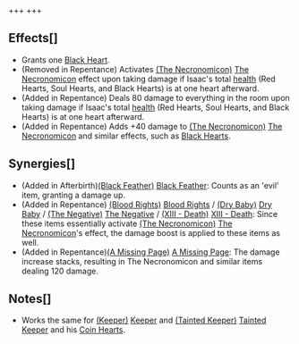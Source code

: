 +++
+++

Effects[]
---------


* Grants one [Black Heart](/wiki/Black_Heart "Black Heart").
* (Removed in Repentance) Activates [(The Necronomicon)](/wiki/The_Necronomicon "The Necronomicon") [The Necronomicon](/wiki/The_Necronomicon "The Necronomicon") effect upon taking damage if Isaac's total [health](/wiki/Health "Health") (Red Hearts, Soul Hearts, and Black Hearts) is at one heart afterward.
* (Added in Repentance) Deals 80 damage to everything in the room upon taking damage if Isaac's total [health](/wiki/Health "Health") (Red Hearts, Soul Hearts, and Black Hearts) is at one heart afterward.
* (Added in Repentance) Adds +40 damage to [(The Necronomicon)](/wiki/The_Necronomicon "The Necronomicon") [The Necronomicon](/wiki/The_Necronomicon "The Necronomicon") and similar effects, such as [Black Hearts](/wiki/Health#Black_Hearts "Health").


Synergies[]
-----------


* (Added in Afterbirth)[(Black Feather)](/wiki/Black_Feather "Black Feather") [Black Feather](/wiki/Black_Feather "Black Feather"): Counts as an 'evil' item, granting a damage up.
* (Added in Repentance) [(Blood Rights)](/wiki/Blood_Rights "Blood Rights") [Blood Rights](/wiki/Blood_Rights "Blood Rights") / [(Dry Baby)](/wiki/Dry_Baby "Dry Baby") [Dry Baby](/wiki/Dry_Baby "Dry Baby") / [(The Negative)](/wiki/The_Negative "The Negative") [The Negative](/wiki/The_Negative "The Negative") / [(XIII - Death)](/wiki/Cards_and_Runes "XIII - Death") [XIII - Death](/wiki/Cards_and_Runes "Cards and Runes"): Since these items essentially activate [(The Necronomicon)](/wiki/The_Necronomicon "The Necronomicon") [The Necronomicon](/wiki/The_Necronomicon "The Necronomicon")'s effect, the damage boost is applied to these items as well.
* (Added in Repentance)[(A Missing Page)](/wiki/A_Missing_Page "A Missing Page") [A Missing Page](/wiki/A_Missing_Page "A Missing Page"): The damage increase stacks, resulting in The Necronomicon and similar items dealing 120 damage.


Notes[]
-------


* Works the same for  [(Keeper)](/wiki/Keeper "Keeper") [Keeper](/wiki/Keeper "Keeper") and  [(Tainted Keeper)](/wiki/Tainted_Keeper "Tainted Keeper") [Tainted Keeper](/wiki/Tainted_Keeper "Tainted Keeper") and his [Coin Hearts](/wiki/Hearts "Hearts").


